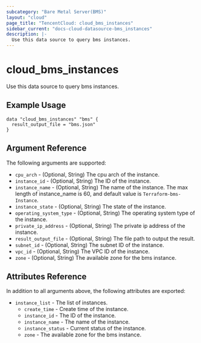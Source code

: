 ```yaml
---
subcategory: "Bare Metal Server(BMS)"
layout: "cloud"
page_title: "TencentCloud: cloud_bms_instances"
sidebar_current: "docs-cloud-datasource-bms_instances"
description: |-
  Use this data source to query bms instances.
---
```


# cloud_bms_instances

Use this data source to query bms instances.

## Example Usage

```hcl
data "cloud_bms_instances" "bms" {
  result_output_file = "bms.json"
}
```

## Argument Reference

The following arguments are supported:

* `cpu_arch` - (Optional, String) The cpu arch of the instance.
* `instance_id` - (Optional, String) The ID of the instance.
* `instance_name` - (Optional, String) The name of the instance. The max length of instance_name is 60, and default value is `Terraform-bms-Instance`.
* `instance_state` - (Optional, String) The state of the instance.
* `operating_system_type` - (Optional, String) The operating system type of the instance.
* `private_ip_address` - (Optional, String) The private ip address of the instance.
* `result_output_file` - (Optional, String) The file path to output the result.
* `subnet_id` - (Optional, String) The subnet ID of the instance.
* `vpc_id` - (Optional, String) The VPC ID of the instance.
* `zone` - (Optional, String) The available zone for the bms instance.

## Attributes Reference

In addition to all arguments above, the following attributes are exported:

* `instance_list` - The list of instances.
  * `create_time` - Create time of the instance.
  * `instance_id` - The ID of the instance.
  * `instance_name` - The name of the instance.
  * `instance_status` - Current status of the instance.
  * `zone` - The available zone for the bms instance.


